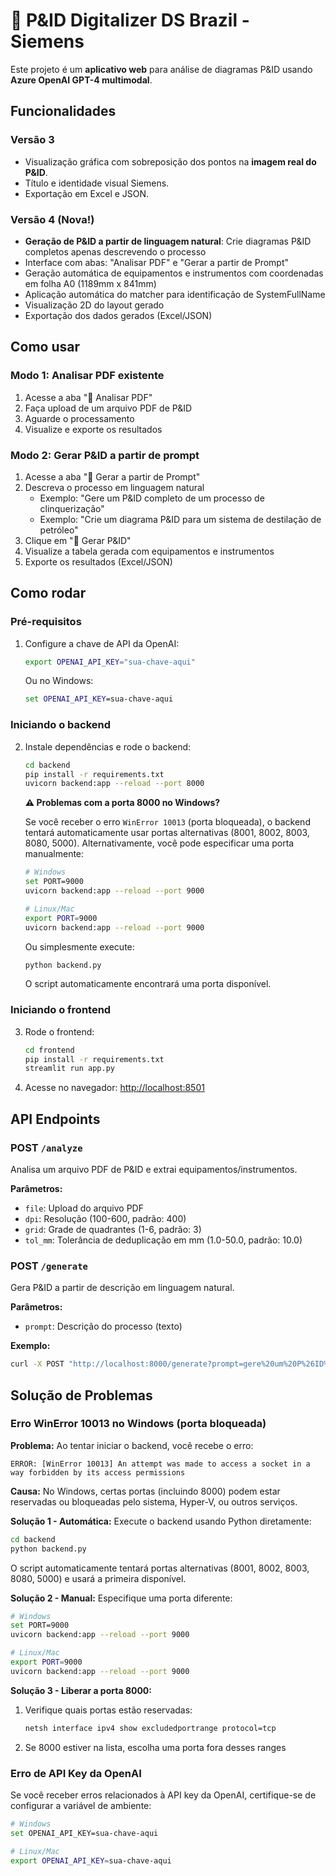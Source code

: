 # 🔎 P&ID Digitalizer DS Brazil - Siemens

Este projeto é um **aplicativo web** para análise de diagramas P&ID usando **Azure OpenAI GPT-4 multimodal**.

## Funcionalidades

### Versão 3
- Visualização gráfica com sobreposição dos pontos na **imagem real do P&ID**.
- Título e identidade visual Siemens.
- Exportação em Excel e JSON.

### Versão 4 (Nova!)
- **Geração de P&ID a partir de linguagem natural**: Crie diagramas P&ID completos apenas descrevendo o processo
- Interface com abas: "Analisar PDF" e "Gerar a partir de Prompt"
- Geração automática de equipamentos e instrumentos com coordenadas em folha A0 (1189mm x 841mm)
- Aplicação automática do matcher para identificação de SystemFullName
- Visualização 2D do layout gerado
- Exportação dos dados gerados (Excel/JSON)

## Como usar

### Modo 1: Analisar PDF existente
1. Acesse a aba "📂 Analisar PDF"
2. Faça upload de um arquivo PDF de P&ID
3. Aguarde o processamento
4. Visualize e exporte os resultados

### Modo 2: Gerar P&ID a partir de prompt
1. Acesse a aba "🎨 Gerar a partir de Prompt"
2. Descreva o processo em linguagem natural
   - Exemplo: "Gere um P&ID completo de um processo de clinquerização"
   - Exemplo: "Crie um diagrama P&ID para um sistema de destilação de petróleo"
3. Clique em "🎨 Gerar P&ID"
4. Visualize a tabela gerada com equipamentos e instrumentos
5. Exporte os resultados (Excel/JSON)

## Como rodar

### Pré-requisitos
1. Configure a chave de API da OpenAI:
   ```bash
   export OPENAI_API_KEY="sua-chave-aqui"
   ```
   
   Ou no Windows:
   ```cmd
   set OPENAI_API_KEY=sua-chave-aqui
   ```

### Iniciando o backend
2. Instale dependências e rode o backend:
   ```bash
   cd backend
   pip install -r requirements.txt
   uvicorn backend:app --reload --port 8000
   ```
   
   **⚠️ Problemas com a porta 8000 no Windows?**
   
   Se você receber o erro `WinError 10013` (porta bloqueada), o backend tentará automaticamente usar portas alternativas (8001, 8002, 8003, 8080, 5000). Alternativamente, você pode especificar uma porta manualmente:
   
   ```bash
   # Windows
   set PORT=9000
   uvicorn backend:app --reload --port 9000
   
   # Linux/Mac
   export PORT=9000
   uvicorn backend:app --reload --port 9000
   ```
   
   Ou simplesmente execute:
   ```bash
   python backend.py
   ```
   O script automaticamente encontrará uma porta disponível.
   
### Iniciando o frontend
3. Rode o frontend:
   ```bash
   cd frontend
   pip install -r requirements.txt
   streamlit run app.py
   ```
4. Acesse no navegador: [http://localhost:8501](http://localhost:8501)

## API Endpoints

### POST `/analyze`
Analisa um arquivo PDF de P&ID e extrai equipamentos/instrumentos.

**Parâmetros:**
- `file`: Upload do arquivo PDF
- `dpi`: Resolução (100-600, padrão: 400)
- `grid`: Grade de quadrantes (1-6, padrão: 3)
- `tol_mm`: Tolerância de deduplicação em mm (1.0-50.0, padrão: 10.0)

### POST `/generate`
Gera P&ID a partir de descrição em linguagem natural.

**Parâmetros:**
- `prompt`: Descrição do processo (texto)

**Exemplo:**
```bash
curl -X POST "http://localhost:8000/generate?prompt=gere%20um%20P%26ID%20de%20clinquerização"
```

## Solução de Problemas

### Erro WinError 10013 no Windows (porta bloqueada)

**Problema:** Ao tentar iniciar o backend, você recebe o erro:
```
ERROR: [WinError 10013] An attempt was made to access a socket in a way forbidden by its access permissions
```

**Causa:** No Windows, certas portas (incluindo 8000) podem estar reservadas ou bloqueadas pelo sistema, Hyper-V, ou outros serviços.

**Solução 1 - Automática:** Execute o backend usando Python diretamente:
```bash
cd backend
python backend.py
```
O script automaticamente tentará portas alternativas (8001, 8002, 8003, 8080, 5000) e usará a primeira disponível.

**Solução 2 - Manual:** Especifique uma porta diferente:
```bash
# Windows
set PORT=9000
uvicorn backend:app --reload --port 9000

# Linux/Mac
export PORT=9000
uvicorn backend:app --reload --port 9000
```

**Solução 3 - Liberar a porta 8000:** 
1. Verifique quais portas estão reservadas:
   ```cmd
   netsh interface ipv4 show excludedportrange protocol=tcp
   ```
2. Se 8000 estiver na lista, escolha uma porta fora desses ranges

### Erro de API Key da OpenAI

Se você receber erros relacionados à API key da OpenAI, certifique-se de configurar a variável de ambiente:

```bash
# Windows
set OPENAI_API_KEY=sua-chave-aqui

# Linux/Mac
export OPENAI_API_KEY=sua-chave-aqui
```
